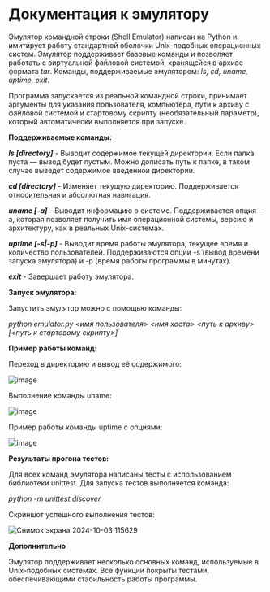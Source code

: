 # Документация к эмулятору
Эмулятор командной строки (Shell Emulator) написан на Python и имитирует работу стандартной оболочки Unix-подобных операционных систем. Эмулятор поддерживает базовые команды и позволяет работать с виртуальной файловой системой, хранящейся в архиве формата *tar*. Команды, поддерживаемые эмулятором: *ls, cd, uname, uptime, exit*.

Программа запускается из реальной командной строки, принимает аргументы для указания пользователя, компьютера, пути к архиву с файловой системой и стартовому скрипту (необязательный параметр), который автоматически выполняется при запуске.


**Поддерживаемые команды:**

***ls [directory]*** - Выводит содержимое текущей директории. Если папка пуста — вывод будет пустым. Можно дописать путь к папке, в таком случае выведет содержимое введенной директории.

***cd [directory]*** - Изменяет текущую директорию. Поддерживается относительная и абсолютная навигация.

***uname [-a]*** - Выводит информацию о системе. Поддерживается опция -a, которая позволяет получить имя операционной системы, версию и архитектуру, как в реальных Unix-системах.

***uptime [-s|-p]*** - Выводит время работы эмулятора, текущее время и количество пользователей. Поддерживаются опции -s (вывод времени запуска эмулятора) и -p (время работы программы в минутах).

***exit*** - Завершает работу эмулятора.

**Запуск эмулятора:**

Запустить эмулятор можно с помощью команды:

  *python emulator.py <имя пользователя> <имя хоста> <путь к архиву> [<путь к стартовому скрипту>]*

**Пример работы команд:**

Переход в директорию и вывод её содержимого:

![image](https://github.com/user-attachments/assets/9fd970f0-2f7a-4365-9f3e-acb24cef2379)


Выполнение команды uname:

![image](https://github.com/user-attachments/assets/da34747a-92f1-4c4d-9806-cda044eb09b1)


Пример работы команды uptime с опциями:

![image](https://github.com/user-attachments/assets/f1bc9c19-37a1-4370-a4f1-dbf1082a3788)


**Результаты прогона тестов:**

Для всех команд эмулятора написаны тесты с использованием библиотеки unittest. Для запуска тестов выполняется команда:

  *python -m unittest discover*

Скриншот успешного выполнения тестов:

![Снимок экрана 2024-10-03 115629](https://github.com/user-attachments/assets/4c8e6f96-7eff-4434-8eae-6e959d3d5bd3)


**Дополнительно**

Эмулятор поддерживает несколько основных команд, используемые в Unix-подобных системах.
Все функции покрыты тестами, обеспечивающими стабильность работы программы.

